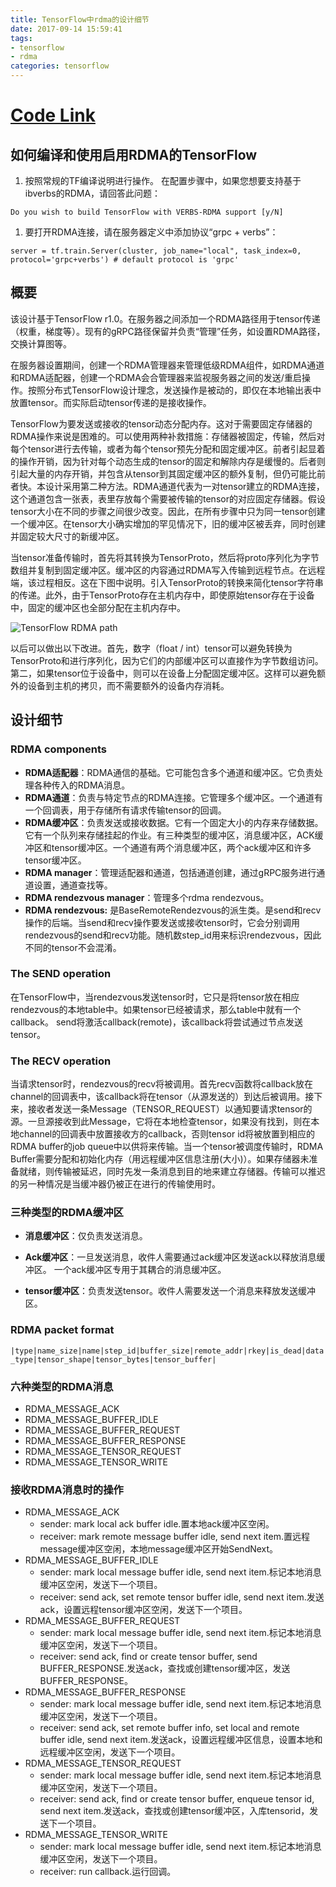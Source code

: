 ```yaml
---
title: TensorFlow中rdma的设计细节
date: 2017-09-14 15:59:41
tags: 
- tensorflow
- rdma
categories: tensorflow
---
```


# [Code Link](https://github.com/tensorflow/tensorflow/tree/master/tensorflow/contrib/verbs)
<!-- more -->

## 如何编译和使用启用RDMA的TensorFlow

1. 按照常规的TF编译说明进行操作。 在配置步骤中，如果您想要支持基于ibverbs的RDMA，请回答此问题：

`Do you wish to build TensorFlow with VERBS-RDMA support [y/N]`

1. 要打开RDMA连接，请在服务器定义中添加协议“grpc + verbs”：

`server = tf.train.Server(cluster, job_name="local", task_index=0, protocol='grpc+verbs') # default protocol is 'grpc'`

## 概要

该设计基于TensorFlow r1.0。在服务器之间添加一个RDMA路径用于tensor传递（权重，梯度等）。现有的gRPC路径保留并负责“管理”任务，如设置RDMA路径，交换计算图等。

在服务器设置期间，创建一个RDMA管理器来管理低级RDMA组件，如RDMA通道和RDMA适配器，创建一个RDMA会合管理器来监视服务器之间的发送/重启操作。按照分布式TensorFlow设计理念，发送操作是被动的，即仅在本地输出表中放置tensor。而实际启动tensor传递的是接收操作。

TensorFlow为要发送或接收的tensor动态分配内存。这对于需要固定存储器的RDMA操作来说是困难的。可以使用两种补救措施：存储器被固定，传输，然后对每个tensor进行去传输，或者为每个tensor预先分配和固定缓冲区。前者引起显着的操作开销，因为针对每个动态生成的tensor的固定和解除内存是缓慢的。后者则引起大量的内存开销，并包含从tensor到其固定缓冲区的额外复制，但仍可能比前者快。本设计采用第二种方法。RDMA通道代表为一对tensor建立的RDMA连接，这个通道包含一张表，表里存放每个需要被传输的tensor的对应固定存储器。假设tensor大小在不同的步骤之间很少改变。因此，在所有步骤中只为同一tensor创建一个缓冲区。在tensor大小确实增加的罕见情况下，旧的缓冲区被丢弃，同时创建并固定较大尺寸的新缓冲区。

当tensor准备传输时，首先将其转换为TensorProto，然后将proto序列化为字节数组并复制到固定缓冲区。缓冲区的内容通过RDMA写入传输到远程节点。在远程端，该过程相反。这在下图中说明。引入TensorProto的转换来简化tensor字符串的传递。此外，由于TensorProto存在主机内存中，即使原始tensor存在于设备中，固定的缓冲区也全部分配在主机内存中。

![TensorFlow RDMA path](https://github.com/tensorflow/tensorflow/blob/master/tensorflow/contrib/verbs/design_diagram.png?raw=true)

以后可以做出以下改进。首先，数字（float / int）tensor可以避免转换为TensorProto和进行序列化，因为它们的内部缓冲区可以直接作为字节数组访问。第二，如果tensor位于设备中，则可以在设备上分配固定缓冲区。这样可以避免额外的设备到主机的拷贝，而不需要额外的设备内存消耗。

## 设计细节

### RDMA components

* **RDMA适配器**：RDMA通信的基础。它可能包含多个通道和缓冲区。它负责处理各种传入的RDMA消息。
* **RDMA通道**：负责与特定节点的RDMA连接。它管理多个缓冲区。一个通道有一个回调表，用于存储所有请求传输tensor的回调。
* **RDMA缓冲区**：负责发送或接收数据。它有一个固定大小的内存来存储数据。它有一个队列来存储挂起的作业。有三种类型的缓冲区，消息缓冲区，ACK缓冲区和tensor缓冲区。一个通道有两个消息缓冲区，两个ack缓冲区和许多tensor缓冲区。
* **RDMA manager**：管理适配器和通道，包括通道创建，通过gRPC服务进行通道设置，通道查找等。
* **RDMA rendezvous manager**：管理多个rdma rendezvous。
* **RDMA rendezvous:** 是BaseRemoteRendezvous的派生类。是send和recv操作的后端。当send和recv操作要发送或接收tensor时，它会分别调用rendezvous的send和recv功能。随机数step_id用来标识rendezvous，因此不同的tensor不会混淆。

### The SEND operation

在TensorFlow中，当rendezvous发送tensor时，它只是将tensor放在相应rendezvous的本地table中。如果tensor已经被请求，那么table中就有一个callback。 send将激活callback(remote)，该callback将尝试通过节点发送tensor。

### The RECV operation

当请求tensor时，rendezvous的recv将被调用。首先recv函数将callback放在channel的回调表中，该callback将在tensor（从源发送的）到达后被调用。接下来，接收者发送一条Message（TENSOR_REQUEST）以通知要请求tensor的源。一旦源接收到此Message，它将在本地检查tensor，如果没有找到，则在本地channel的回调表中放置接收方的callback，否则tensor id将被放置到相应的RDMA buffer的job queue中以供将来传输。当一个tensor被调度传输时，RDMA Buffer需要分配和初始化内存（用远程缓冲区信息注册(大小)）。如果存储器未准备就绪，则传输被延迟，同时先发一条消息到目的地来建立存储器。传输可以推迟的另一种情况是当缓冲器仍被正在进行的传输使用时。

### 三种类型的RDMA缓冲区

* **消息缓冲区**：仅负责发送消息。

* **Ack缓冲区**：一旦发送消息，收件人需要通过ack缓冲区发送ack以释放消息缓冲区。 一个ack缓冲区专用于其耦合的消息缓冲区。

* **tensor缓冲区**：负责发送tensor。收件人需要发送一个消息来释放发送缓冲区。

### RDMA packet format

`|type|name_size|name|step_id|buffer_size|remote_addr|rkey|is_dead|data_type|tensor_shape|tensor_bytes|tensor_buffer|`

### 六种类型的RDMA消息

* RDMA_MESSAGE_ACK
* RDMA_MESSAGE_BUFFER_IDLE
* RDMA_MESSAGE_BUFFER_REQUEST
* RDMA_MESSAGE_BUFFER_RESPONSE
* RDMA_MESSAGE_TENSOR_REQUEST
* RDMA_MESSAGE_TENSOR_WRITE

### 接收RDMA消息时的操作

* RDMA_MESSAGE_ACK
  * sender: mark local ack buffer idle.置本地ack缓冲区空闲。
  * receiver: mark remote message buffer idle, send next item.置远程message缓冲区空闲，本地message缓冲区开始SendNext。
* RDMA_MESSAGE_BUFFER_IDLE
  * sender: mark local message buffer idle, send next item.标记本地消息缓冲区空闲，发送下一个项目。
  * receiver: send ack, set remote tensor buffer idle, send next item.发送ack，设置远程tensor缓冲区空闲，发送下一个项目。
* RDMA_MESSAGE_BUFFER_REQUEST
  * sender: mark local message buffer idle, send next item.标记本地消息缓冲区空闲，发送下一个项目。
  * receiver: send ack, find or create tensor buffer, send BUFFER_RESPONSE.发送ack，查找或创建tensor缓冲区，发送BUFFER_RESPONSE。
* RDMA_MESSAGE_BUFFER_RESPONSE
  * sender: mark local message buffer idle, send next item.标记本地消息缓冲区空闲，发送下一个项目。
  * receiver: send ack, set remote buffer info, set local and remote buffer idle, send next item.发送ack，设置远程缓冲区信息，设置本地和远程缓冲区空闲，发送下一个项目。
* RDMA_MESSAGE_TENSOR_REQUEST
  * sender: mark local message buffer idle, send next item.标记本地消息缓冲区空闲，发送下一个项目。
  * receiver: send ack, find or create tensor buffer, enqueue tensor id, send next item.发送ack，查找或创建tensor缓冲区，入库tensorid，发送下一个项目。
* RDMA_MESSAGE_TENSOR_WRITE
  * sender: mark local message buffer idle, send next item.标记本地消息缓冲区空闲，发送下一个项目。
  * receiver: run callback.运行回调。

